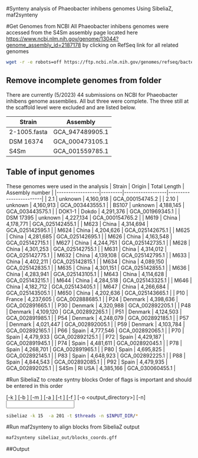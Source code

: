 #Synteny analysis of Phaeobacter inhibens genomes
Using SibeliaZ, maf2synteny

#Get Genomes from NCBI
All Phaeobacter inhibens genomes were accessed from the S4Sm assembly page located here https://www.ncbi.nlm.nih.gov/genome/13044?genome_assembly_id=2187178 by clicking on RefSeq link for all related genomes

```bash
wget -r -e robots=off https://ftp.ncbi.nlm.nih.gov/genomes/refseq/bacteria/Phaeobacter_inhibens/latest_assembly_versions/
```
## Remove incomplete genomes from folder
There are currently (5/2023) 44 submissions on NCBI for Phaeobacter inhibens genome assemblies. All but three were complete. The three still at the scaffold level were excluded and are listed below.

| Strain              | Assembly               |
|---------------------|------------------------|
|        2-1005.fasta |        GCA_947489905.1 |
|           DSM 16374 |        GCA_000473105.1 |
|                S4Sm |        GCA_001559785.1 |

## Table of input genomes
These genomes were used in the analysis
| Strain           | Origin  | Total Length     | Assembly number        |
|------------------|---------|------------------|------------------------|
|              2.1 | unknown |        4,160,918 |        GCA_000154745.2 |
|             2.10 | unknown |        4,160,913 |        GCA_003443555.1 |
|            BS107 | unknown |        4,188,145 |        GCA_003443575.1 |
|           DOK1-1 | Dokdo   |        4,291,376 |        GCA_001969345.1 |
|        DSM 17395 | unknown |        4,227,134 |        GCA_000154765.2 |
|             M619 | China   |        4,178,771 |        GCA_025142455.1 |
|             M623 | China   |        4,314,694 |        GCA_025142595.1 |
|             M624 | China   |        4,204,626 |        GCA_025142675.1 |
|             M625 | China   |        4,281,685 |        GCA_025142695.1 |
|             M626 | China   |        4,163,548 |        GCA_025142715.1 |
|             M627 | China   |        4,244,751 |        GCA_025142735.1 |
|             M628 | China   |        4,301,253 |        GCA_025142755.1 |
|             M631 | China   |        4,314,012 |        GCA_025142775.1 |
|             M632 | China   |        4,139,108 |        GCA_025142795.1 |
|             M633 | China   |        4,402,211 |        GCA_025142815.1 |
|             M634 | China   |        4,089,150 |        GCA_025142835.1 |
|             M635 | China   |        4,301,151 |        GCA_025142855.1 |
|             M636 | China   |        4,283,941 |        GCA_025143105.1 |
|             M643 | China   |        4,114,628 |        GCA_025143215.1 |
|             M644 | China   |        4,284,518 |        GCA_025143325.1 |
|             M646 | China   |        4,182,712 |        GCA_025143405.1 |
|             M647 | China   |        4,266,684 |        GCA_025143505.1 |
|             M650 | China   |        4,202,636 |        GCA_025143665.1 |
|              P10 | France  |        4,237,605 |        GCA_002888685.1 |
|              P24 | Denmark |        4,398,636 |        GCA_002891665.1 |
|              P30 | Denmark |        4,320,988 |        GCA_002892205.1 |
|              P48 | Denmark |        4,109,120 |        GCA_002892265.1 |
|              P51 | Denmark |        4,124,503 |        GCA_002891985.1 |
|              P54 | Denmark |        4,248,079 |        GCA_002892185.1 |
|              P57 | Denmark |        4,021,447 |        GCA_002892005.1 |
|              P59 | Denmark |        4,103,784 |        GCA_002892165.1 |
|              P66 | Spain   |        4,777,546 |        GCA_002892065.1 |
|              P70 | Spain   |        4,479,933 |        GCA_002892125.1 |
|              P72 | Spain   |        4,429,187 |        GCA_002891945.1 |
|              P74 | Spain   |        4,481,611 |        GCA_002892045.1 |
|              P78 | Spain   |        4,268,701 |        GCA_002891965.1 |
|              P80 | Spain   |        4,695,825 |        GCA_002892145.1 |
|              P83 | Spain   |        4,648,923 |        GCA_002892225.1 |
|              P88 | Spain   |        4,844,543 |        GCA_002892085.1 |
|              P92 | Spain   |        4,479,935 |        GCA_002892025.1 |
|             S4Sm | RI USA  |        4,385,166 |        GCA_030060455.1 |

#Run SibeliaZ to create syntny blocks
Order of flags is important and should be entered in this order

[-k <odd integer>] [-b <integer>] [-m <integer>] [-a <integer>] [-t <integer>] [-f <integer>] [-o <output_directory>] [-n] <input file>

```bash
sibeliaz -k 15  -a 201 -t $threads -n $INPUT_DIR/*
```

#Run maf2synteny to align blocks from SibeliaZ output
```bash
maf2synteny sibeliaz_out/blocks_coords.gff
```

##Output
